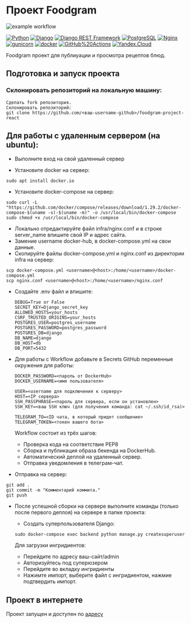 # Проект Foodgram
![example workflow](https://github.com/NIK-TIGER-BILL/foodgram-project-react/actions/workflows/foodgram_workflow.yml/badge.svg)  
  
[![Python](https://img.shields.io/badge/-Python-464646?style=flat-square&logo=Python)](https://www.python.org/)
[![Django](https://img.shields.io/badge/-Django-464646?style=flat-square&logo=Django)](https://www.djangoproject.com/)
[![Django REST Framework](https://img.shields.io/badge/-Django%20REST%20Framework-464646?style=flat-square&logo=Django%20REST%20Framework)](https://www.django-rest-framework.org/)
[![PostgreSQL](https://img.shields.io/badge/-PostgreSQL-464646?style=flat-square&logo=PostgreSQL)](https://www.postgresql.org/)
[![Nginx](https://img.shields.io/badge/-NGINX-464646?style=flat-square&logo=NGINX)](https://nginx.org/ru/)
[![gunicorn](https://img.shields.io/badge/-gunicorn-464646?style=flat-square&logo=gunicorn)](https://gunicorn.org/)
[![docker](https://img.shields.io/badge/-Docker-464646?style=flat-square&logo=docker)](https://www.docker.com/)
[![GitHub%20Actions](https://img.shields.io/badge/-GitHub%20Actions-464646?style=flat-square&logo=GitHub%20actions)](https://github.com/features/actions)
[![Yandex.Cloud](https://img.shields.io/badge/-Yandex.Cloud-464646?style=flat-square&logo=Yandex.Cloud)](https://cloud.yandex.ru/)



Foodgram проект для публиуации и просмотра рецептов блюд.

## Подготовка и запуск проекта
### Склонировать репозиторий на локальную машину:
```
Сделать fork репозитория.
Склонировать репозиторий:
git clone https://github.com/<ваш-username-github>/foodgram-project-react
```
## Для работы с удаленным сервером (на ubuntu):
* Выполните вход на свой удаленный сервер

* Установите docker на сервер:
```
sudo apt install docker.io 
```
* Установите docker-compose на сервер:
```
sudo curl -L "https://github.com/docker/compose/releases/download/1.29.2/docker-compose-$(uname -s)-$(uname -m)" -o /usr/local/bin/docker-compose
sudo chmod +x /usr/local/bin/docker-compose
```
* Локально отредактируйте файл infra/nginx.conf и в строке server_name впишите свой IP и адрес сайта.
* Замение username docker-hub, в docker-compose.yml на свои данные.
* Скопируйте файлы docker-compose.yml и nginx.conf из директории infra на сервер:
```
scp docker-compose.yml <username>@<host>:/home/<username>/docker-compose.yml
scp nginx.conf <username>@<host>:/home/<username>/nginx.conf
```

* Cоздайте .env файл и впишите:
    ```
    DEBUG=True or False
    SECRET_KEY=Django_secret_key
    ALLOWED_HOSTS=your_hosts
    CSRF_TRUSTED_ORIGINS=your_hosts
    POSTGRES_USER=postgres_username
    POSTGRES_PASSWORD=postgres_password
    POSTGRES_DB=django
    DB_NAME=django
    DB_HOST=db
    DB_PORT=5432
    ```
* Для работы с Workflow добавьте в Secrets GitHub переменные окружения для работы:
    ```
    DOCKER_PASSWORD=<пароль от DockerHub>
    DOCKER_USERNAME=<имя пользователя>

    USER=<username для подключения к серверу>
    HOST=<IP сервера>
    SSH_PASSPHRASE=<пароль для сервера, если он установлен>
    SSH_KEY=<ваш SSH ключ (для получения команда: cat ~/.ssh/id_rsa)>

    TELEGRAM_TO=<ID чата, в который придет сообщение>
    TELEGRAM_TOKEN=<токен вашего бота>
    ```
    Workflow состоит из трёх шагов:
     - Проверка кода на соответствие PEP8
     - Сборка и публикация образа бекенда на DockerHub.
     - Автоматический деплой на удаленный сервер.
     - Отправка уведомления в телеграм-чат.  
  
* Отправка на сервер:
```
git add .
git commit -m "Комментарий коммита."
git push
```
* После успешной сборки на сервере выполните команды (только после первого деплоя) на сервере в папке проекта:

    - Создать суперпользователя Django:
    ```
    sudo docker-compose exec backend python manage.py createsuperuser
    ```

    Для загрузки ингридиентов:
     - Перейдите по адресу ваш-сайт/admin
     - Авторизуйтесь под суперюзером
     - Перейдите во вкладку ингридиенты
     - Нажимте импорт, выберите файл с ингридиентом, нажмие подтвердить импорт.

## Проект в интернете
Проект запущен и доступен по [адресу](http://62.84.118.0/recipes)